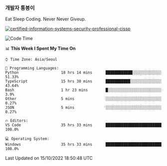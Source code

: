 ### 개발자 통붕이
Eat Sleep Coding.
Never Never Giveup.

[![certified-information-systems-security-professional-cissp](https://user-images.githubusercontent.com/44606727/157613689-acd84ec6-5f8f-4e79-89d9-a8d51f033634.png)](https://www.credly.com/badges/f394a010-85a0-450b-9136-8043af01d71c/public_url)

<!--START_SECTION:waka-->
![Code Time](http://img.shields.io/badge/Code%20Time-1%2C215%20hrs%2024%20mins-blue)

📊 **This Week I Spent My Time On** 

```text
⌚︎ Time Zone: Asia/Seoul

💬 Programming Languages: 
Python                   18 hrs 14 mins      ████████████░░░░░░░░░░░░░   51.33% 
TypeScript               15 hrs 30 mins      ███████████░░░░░░░░░░░░░░   43.64% 
Bash                     1 hr 23 mins        █░░░░░░░░░░░░░░░░░░░░░░░░   3.9% 
Other                    5 mins              ░░░░░░░░░░░░░░░░░░░░░░░░░   0.27% 
JSON                     5 mins              ░░░░░░░░░░░░░░░░░░░░░░░░░   0.27%

🔥 Editors: 
VS Code                  35 hrs 33 mins      █████████████████████████   100.0%

💻 Operating System: 
Windows                  35 hrs 33 mins      █████████████████████████   100.0%

```


 Last Updated on 15/10/2022 18:50:48 UTC
<!--END_SECTION:waka-->
